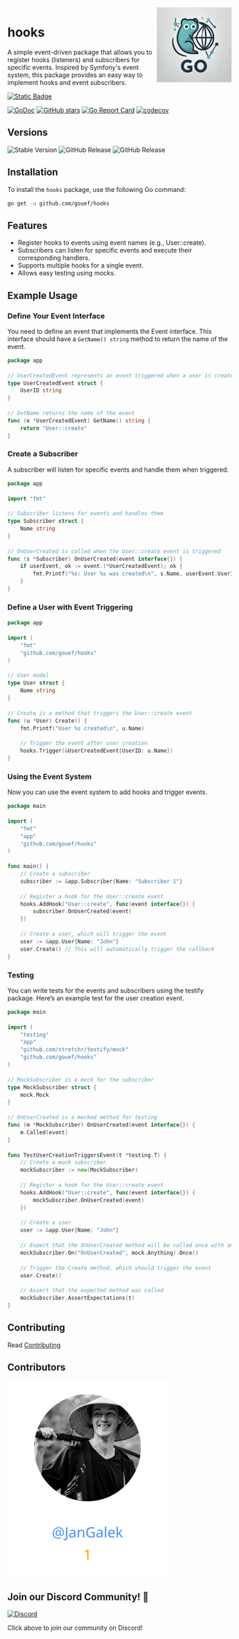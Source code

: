<img align=right width="168" src="docs/gouef_logo.png">

# hooks
A simple event-driven package that allows you to register hooks (listeners) and subscribers for specific events. Inspired by Symfony's event system, this package provides an easy way to implement hooks and event subscribers.

[![Static Badge](https://img.shields.io/badge/Github-gouef%2Fhooks-blue?style=for-the-badge&logo=github&link=github.com%2Fgouef%2Fhooks)](https://github.com/gouef/hooks)

[![GoDoc](https://pkg.go.dev/badge/github.com/gouef/hooks.svg)](https://pkg.go.dev/github.com/gouef/hooks)
[![GitHub stars](https://img.shields.io/github/stars/gouef/hooks?style=social)](https://github.com/gouef/hooks/stargazers)
[![Go Report Card](https://goreportcard.com/badge/github.com/gouef/hooks)](https://goreportcard.com/report/github.com/gouef/hooks)
[![codecov](https://codecov.io/github/gouef/hooks/branch/main/graph/badge.svg?token=YUG8EMH6Q8)](https://codecov.io/github/gouef/hooks)

## Versions
![Stable Version](https://img.shields.io/github/v/release/gouef/hooks?label=Stable&labelColor=green)
![GitHub Release](https://img.shields.io/github/v/release/gouef/hooks?label=RC&include_prereleases&filter=*rc*&logoSize=diago)
![GitHub Release](https://img.shields.io/github/v/release/gouef/hooks?label=Beta&include_prereleases&filter=*beta*&logoSize=diago)


## Installation

To install the `hooks` package, use the following Go command:

```bash
go get -u github.com/gouef/hooks
```

## Features
- Register hooks to events using event names (e.g., User::create).
- Subscribers can listen for specific events and execute their corresponding handlers.
- Supports multiple hooks for a single event.
- Allows easy testing using mocks.

## Example Usage

### Define Your Event Interface
You need to define an event that implements the Event interface. This interface should have a `GetName() string` method to return the name of the event.

```go
package app

// UserCreatedEvent represents an event triggered when a user is created
type UserCreatedEvent struct {
    UserID string
}

// GetName returns the name of the event
func (e *UserCreatedEvent) GetName() string {
    return "User::create"
}
```

### Create a Subscriber
A subscriber will listen for specific events and handle them when triggered.

```go
package app

import "fmt"

// Subscriber listens for events and handles them
type Subscriber struct {
    Name string
}

// OnUserCreated is called when the User::create event is triggered
func (s *Subscriber) OnUserCreated(event interface{}) {
    if userEvent, ok := event.(*UserCreatedEvent); ok {
        fmt.Printf("%s: User %s was created\n", s.Name, userEvent.UserID)
    }
}
```

### Define a User with Event Triggering

```go
package app

import (
	"fmt"
	"github.com/gouef/hooks"
)

// User model
type User struct {
    Name string
}

// Create is a method that triggers the User::create event
func (u *User) Create() {
    fmt.Printf("User %s created\n", u.Name)

    // Trigger the event after user creation
    hooks.Trigger(&UserCreatedEvent{UserID: u.Name})
}

```

### Using the Event System
Now you can use the event system to add hooks and trigger events.

```go
package main

import (
    "fmt"
	"app"
    "github.com/gouef/hooks"
)

func main() {
    // Create a subscriber
    subscriber := &app.Subscriber{Name: "Subscriber 1"}

    // Register a hook for the User::create event
	hooks.AddHook("User::create", func(event interface{}) {
        subscriber.OnUserCreated(event)
    })

    // Create a user, which will trigger the event
    user := &app.User{Name: "John"}
    user.Create() // This will automatically trigger the callback
}

```


### Testing
You can write tests for the events and subscribers using the testify package. Here’s an example test for the user creation event.

```go
package main

import (
    "testing"
    "app"
    "github.com/stretchr/testify/mock"
	"github.com/gouef/hooks"
)

// MockSubscriber is a mock for the subscriber
type MockSubscriber struct {
    mock.Mock
}

// OnUserCreated is a mocked method for testing
func (m *MockSubscriber) OnUserCreated(event interface{}) {
    m.Called(event)
}

func TestUserCreationTriggersEvent(t *testing.T) {
    // Create a mock subscriber
    mockSubscriber := new(MockSubscriber)

    // Register a hook for the User::create event
    hooks.AddHook("User::create", func(event interface{}) {
        mockSubscriber.OnUserCreated(event)
    })

    // Create a user
    user := &app.User{Name: "John"}

    // Expect that the OnUserCreated method will be called once with any event
    mockSubscriber.On("OnUserCreated", mock.Anything).Once()

    // Trigger the Create method, which should trigger the event
    user.Create()

    // Assert that the expected method was called
    mockSubscriber.AssertExpectations(t)
}

```

## Contributing

Read [Contributing](CONTRIBUTING.md)

## Contributors

<div>
<span>
  <a href="https://github.com/JanGalek"><img src="https://raw.githubusercontent.com/gouef/hooks/refs/heads/contributors-svg/.github/contributors/JanGalek.svg" alt="JanGalek" /></a>
</span>
</div>

## Join our Discord Community! 🎉

[![Discord](https://img.shields.io/discord/1334331501462163509?style=for-the-badge&logo=discord&logoColor=white&logoSize=auto&label=Community%20discord&labelColor=blue&link=https%3A%2F%2Fdiscord.gg%2FwjGqeWFnqK
)](https://discord.gg/wjGqeWFnqK)

Click above to join our community on Discord!
